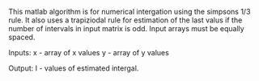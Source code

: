 This matlab algorithm is for numerical intergation using the simpsons 1/3 rule. It also uses a trapiziodal rule for estimation of the last valus if the number of intervals in input matrix is odd. Input arrays must be equally spaced.

Inputs:
x - array of x values
y - array of y values

Output:
I - values of estimated intergal.
